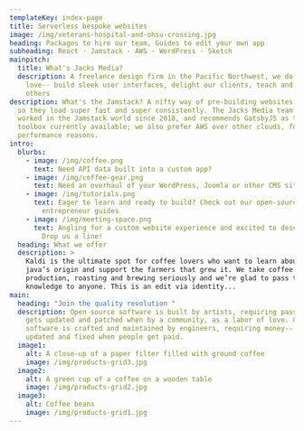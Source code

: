 ```yaml
---
templateKey: index-page
title: Serverless bespoke websites
image: /img/veterans-hospital-and-ohsu-crossing.jpg
heading: Packages to hire our team, Guides to edit your own app
subheading: React · Jamstack · AWS · WordPress · Sketch
mainpitch:
  title: What's Jacks Media?
  description: A freelance design firm in the Pacific Northwest, we do what we
    love-- build sleek user interfaces, delight our clients, teach and empower
    others
description: What's the Jamstack? A nifty way of pre-building websites and apps
  so they load super fast and super consistently. The Jacks Media team has
  worked in the Jamstack world since 2018, and recommends GatsbyJS as the best
  toolbox currently available; we also prefer AWS over other clouds, for key
  performance reasons.
intro:
  blurbs:
    - image: /img/coffee.png
      text: Need API data built into a custom app?
    - image: /img/coffee-gear.png
      text: Need an overhaul of your WordPress, Joomla or other CMS site?
    - image: /img/tutorials.png
      text: Eager to learn and ready to build? Check out our open-source, DIY
        entrepreneur guides
    - image: /img/meeting-space.png
      text: Angling for a custom website experience and excited to describe it to us?
        Drop us a line!
  heading: What we offer
  description: >
    Kaldi is the ultimate spot for coffee lovers who want to learn about their
    java’s origin and support the farmers that grew it. We take coffee
    production, roasting and brewing seriously and we’re glad to pass that
    knowledge to anyone. This is an edit via identity...
main:
  heading: "Join the quality revolution "
  description: Open source software is built by artists, requiring passion-- it
    gets updated and patched when by a community, as a labor of love. Commercial
    software is crafted and maintained by engineers, requiring money-- it gets
    updated and fixed when people get paid.
  image1:
    alt: A close-up of a paper filter filled with ground coffee
    image: /img/products-grid3.jpg
  image2:
    alt: A green cup of a coffee on a wooden table
    image: /img/products-grid2.jpg
  image3:
    alt: Coffee beans
    image: /img/products-grid1.jpg
---
```

